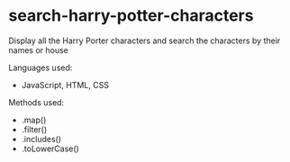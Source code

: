 # search-harry-potter-characters
Display all the Harry Porter characters and search the characters by their names or house


Languages used:
- JavaScript, HTML, CSS

Methods used:
- .map()
- .filter()
- .includes()
- .toLowerCase()